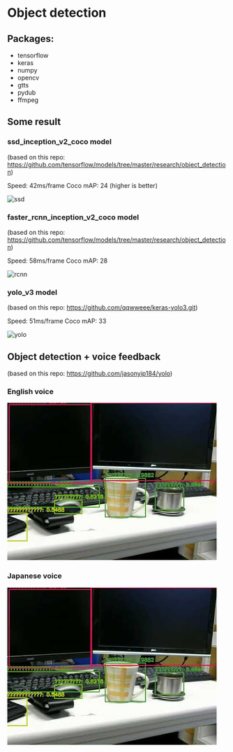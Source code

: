 # Object detection
## Packages:
- tensorflow
- keras
- numpy
- opencv
- gtts
- pydub
- ffmpeg

## Some result
### ssd_inception_v2_coco model
(based on this repo: https://github.com/tensorflow/models/tree/master/research/object_detection)

Speed: 42ms/frame   Coco mAP: 24 (higher is better)

![ssd](https://github.com/giangnn-bkace/object_detection/blob/master/images/ssd.gif)

### faster_rcnn_inception_v2_coco model
(based on this repo: https://github.com/tensorflow/models/tree/master/research/object_detection)

Speed: 58ms/frame   Coco mAP: 28

![rcnn](https://github.com/giangnn-bkace/object_detection/blob/master/images/faster_rcnn.gif)

### yolo_v3 model
(based on this repo: https://github.com/qqwweee/keras-yolo3.git)

Speed: 51ms/frame   Coco mAP: 33

![yolo](https://github.com/giangnn-bkace/object_detection/blob/master/images/yolo.gif)


## Object detection + voice feedback
(based on this repo: https://github.com/jasonyip184/yolo)

### English voice
[![English](https://github.com/giangnn-bkace/object_detection/blob/master/images/y.jpg)](https://www.youtube.com/watch?v=cvu1Vgda4_w)

### Japanese voice
[![Japanese](https://github.com/giangnn-bkace/object_detection/blob/master/images/y.jpg)](https://www.youtube.com/watch?v=75Tf1CLpaPU)
